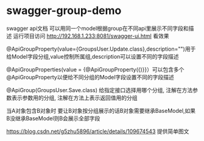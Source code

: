 # swagger-group-demo
swagger api文档 可以用同一个model根据group在不同api里展示不同字段和描述
运行项目访问 http://192.168.1.233:8081/swagger-ui.html 看效果

@ApiGroupProperty(value={GroupsUser.Update.class},description="")用于给Model字段分组,value控制所属组,description可以设置不同的字段描述

@ApiGroupProperties(value = {@ApiGroupProperty({)}}）可以包含多个@ApiGroupProperty以便给不同分组的Model字段设置不同的字段描述

@ApiGroup(GroupsUser.Save.class) 给指定接口选择用哪个分组, 注解在方法参数表示参数用的分组, 注解在方法上表示返回值用的分组

当A对象包含B对象时 要让B对象按分组展示的话B对象需要继承BaseModel,如果B没继承BaseModel则B会展示全部字段

https://blog.csdn.net/g5zhu5896/article/details/109674543 提供简单图文
